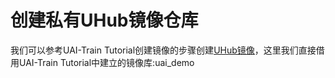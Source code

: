 

# 创建私有UHub镜像仓库
我们可以参考UAI-Train Tutorial创建镜像的步骤创建[UHub镜像](uai-train/set-up/tf-mnist/uhub)，这里我们直接借用UAI-Train Tutorial中建立的镜像库:uai\_demo

